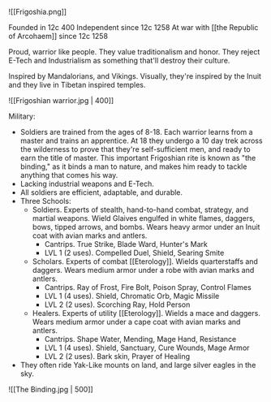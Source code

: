 ![[Frigoshia.png]]

Founded in 12c 400
Independent since 12c 1258
At war with [[the Republic of Arcohaem]] since 12c 1258

Proud, warrior like people. They value traditionalism and honor. They reject E-Tech and Industrialism as something that'll destroy their culture. 

Inspired by Mandalorians, and Vikings. 
Visually, they're inspired by the Inuit and they live in Tibetan inspired temples.

![[Frigoshian warrior.jpg | 400]]

Military:
- Soldiers are trained from the ages of 8-18. Each warrior learns from a master and trains an apprentice. At 18 they undergo a 10 day trek across the wilderness to prove that they're self-sufficient men, and ready to earn the title of master. This important Frigoshian rite is known as "the binding," as it binds a man to nature, and makes him ready to tackle anything that comes his way.
- Lacking industrial weapons and E-Tech.
- All soldiers are efficient, adaptable, and durable. 
- Three Schools:
	- Soldiers. Experts of stealth, hand-to-hand combat, strategy, and martial weapons. Wield Glaives engulfed in white flames, daggers, bows, tipped arrows, and bombs. Wears heavy armor under an Inuit coat with avian marks and antlers.
		- Cantrips. True Strike, Blade Ward, Hunter's Mark
		- LVL 1 (2 uses). Compelled Duel, Shield, Searing Smite
	- Scholars. Experts of combat [[Eterology]]. Wields quarterstaffs and daggers. Wears medium armor under a robe  with avian marks and antlers.
		- Cantrips. Ray of Frost, Fire Bolt, Poison Spray, Control Flames
		- LVL 1 (4 uses). Shield, Chromatic Orb, Magic Missile
		- LVL 2 (2 uses). Scorching Ray, Hold Person
	- Healers. Experts of utility [[Eterology]]. Wields a mace and daggers. Wears medium armor under a cape coat with avian marks and antlers.
		- Cantrips. Shape Water, Mending, Mage Hand, Resistance
		- LVL 1 (4 uses). Shield, Sanctuary, Cure Wounds, Mage Armor
		- LVL 2 (2 uses). Bark skin, Prayer of Healing 
- They often ride Yak-Like mounts on land, and large silver eagles in the sky.

![[The Binding.jpg | 500]]

